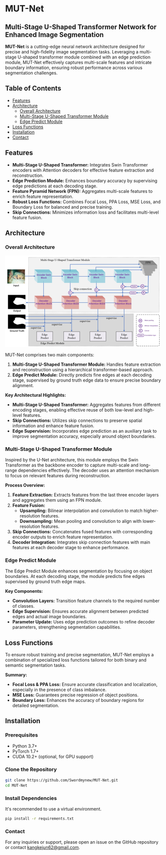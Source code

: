 # MUT-Net

## Multi-Stage U-Shaped Transformer Network for Enhanced Image Segmentation


**MUT-Net** is a cutting-edge neural network architecture designed for precise and high-fidelity image segmentation tasks. Leveraging a multi-stage U-shaped transformer module combined with an edge prediction module, MUT-Net effectively captures multi-scale features and intricate boundary information, ensuring robust performance across various segmentation challenges.

## Table of Contents

- [Features](#features)
- [Architecture](#architecture)
  - [Overall Architecture](#overall-architecture)
  - [Multi-Stage U-Shaped Transformer Module](#multi-stage-u-shaped-transformer-module)
  - [Edge Predict Module](#edge-predict-module)
- [Loss Functions](#loss-functions)
- [Installation](#installation)
- [Contact](#contact)


## Features

- **Multi-Stage U-Shaped Transformer:** Integrates Swin Transformer encoders with Attention decoders for effective feature extraction and reconstruction.
- **Edge Prediction Module:** Enhances boundary accuracy by supervising edge predictions at each decoding stage.
- **Feature Pyramid Network (FPN):** Aggregates multi-scale features to enrich feature representation.
- **Robust Loss Functions:** Combines Focal Loss, PPA Loss, MSE Loss, and Boundary Loss for balanced and precise training.
- **Skip Connections:** Minimizes information loss and facilitates multi-level feature fusion.

## Architecture

### Overall Architecture

![MUT-Net Architecture](s.png)

MUT-Net comprises two main components:

1. **Multi-Stage U-Shaped Transformer Module:** Handles feature extraction and reconstruction using a hierarchical transformer-based approach.
2. **Edge Predict Module:** Directly predicts fine edges at each decoding stage, supervised by ground truth edge data to ensure precise boundary alignment.

**Key Architectural Highlights:**

- **Multi-Stage U-Shaped Transformer:** Aggregates features from different encoding stages, enabling effective reuse of both low-level and high-level features.
- **Skip Connections:** Utilizes skip connections to preserve spatial information and enhance feature fusion.
- **Edge Supervision:** Incorporates edge prediction as an auxiliary task to improve segmentation accuracy, especially around object boundaries.

### Multi-Stage U-Shaped Transformer Module


Inspired by the U-Net architecture, this module employs the Swin Transformer as the backbone encoder to capture multi-scale and long-range dependencies effectively. The decoder uses an attention mechanism to focus on relevant features during reconstruction.

**Process Overview:**

1. **Feature Extraction:** Extracts features from the last three encoder layers and aggregates them using an FPN module.
2. **Feature Fusion:** 
   - **Upsampling:** Bilinear interpolation and convolution to match higher-resolution features.
   - **Downsampling:** Mean pooling and convolution to align with lower-resolution features.
3. **Skip Connections:** Concatenates fused features with corresponding encoder outputs to enrich feature representation.
4. **Decoder Integration:** Integrates skip connection features with main features at each decoder stage to enhance performance.

### Edge Predict Module


The Edge Predict Module enhances segmentation by focusing on object boundaries. At each decoding stage, the module predicts fine edges supervised by ground truth edge maps.

**Key Components:**

- **Convolution Layers:** Transition feature channels to the required number of classes.
- **Edge Supervision:** Ensures accurate alignment between predicted edges and actual image boundaries.
- **Parameter Update:** Uses edge prediction outcomes to refine decoder parameters, strengthening segmentation capabilities.

## Loss Functions

To ensure robust training and precise segmentation, MUT-Net employs a combination of specialized loss functions tailored for both binary and semantic segmentation tasks.


**Summary:**

- **Focal Loss & PPA Loss:** Ensure accurate classification and localization, especially in the presence of class imbalance.
- **MSE Loss:** Guarantees precise regression of object positions.
- **Boundary Loss:** Enhances the accuracy of boundary regions for detailed segmentation.

## Installation

### Prerequisites

- Python 3.7+
- PyTorch 1.7+
- CUDA 10.2+ (optional, for GPU support)

### Clone the Repository

```bash
git clone https://github.com/Swordmynew/MUT-Net.git
cd MUT-Net

```
### Install Dependencies

It's recommended to use a virtual environment.

```bash
pip install -r requirements.txt
```

### Contact

For any inquiries or support, please open an issue on the GitHub repository or contact kangkejun62@gmail.com.
